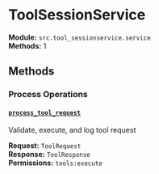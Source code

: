 # ToolSessionService

**Module:** `src.tool_sessionservice.service`  
**Methods:** 1

## Methods

### Process Operations

#### [`process_tool_request`](../automation/process_tool_request.md)

Validate, execute, and log tool request

**Request:** `ToolRequest`  
**Response:** `ToolResponse`  
**Permissions:** `tools:execute`  

